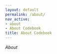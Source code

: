 ```yaml
---
layout: default
permalink: /about/
nav_active:
- about
- About Codebook
title: About Codebook
---
```


*About*
